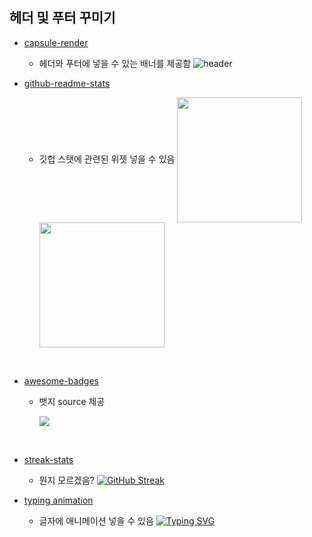 ## 헤더 및 푸터 꾸미기

- [capsule-render](https://github.com/kyechan99/capsule-render?tab=readme-ov-file)
    - 헤더와 푸터에 넣을 수 있는 배너를 제공함
    ![header](https://capsule-render.vercel.app/api?type=venom&color=auto&height=400&section=header&text=Sikk&fontSize=80&animation=fadeIn&fontColor=ffffff)


- [github-readme-stats](https://github.com/anuraghazra/github-readme-stats/tree/master)
    - 깃헙 스탯에 관련된 위젯 넣을 수 있음
        <a href="https://github.com/anuraghazra/github-readme-stats">
        <img height=200 align="center" src="https://github-readme-stats.vercel.app/api?username=siksum&show_icons=true&theme=material-palenight" />
        </a>
        <a href="https://github.com/anuraghazra/convoychat">
        <img height=200 align="center" src="https://github-readme-stats.vercel.app/api/top-langs?username=siksum&layout=donut&langs_count=6&card_width=320&theme=material-palenight" />
        </a>

<br>

- [awesome-badges](https://github.com/Envoy-VC/awesome-badges)
    - 뱃지 source 제공

        <img src="https://img.shields.io/badge/Instagram-E4405F?style=for-the-badge&logo=instagram&logoColor=white"/>

<br>

- [streak-stats](https://streak-stats.demolab.com/demo/)
    - 뭔지 모르겠음?
    [![GitHub Streak](https://streak-stats.demolab.com?user=siksum&theme=material-palenight)](https://git.io/streak-stats)


- [typing animation](https://readme-typing-svg.demolab.com/demo/)
    - 글자에 애니메이션 넣을 수 있음
    [![Typing SVG](https://readme-typing-svg.demolab.com?font=Fira+Code&pause=1000&random=false&width=435&lines=The+five+boxing+wizards+jump+quickly)](https://git.io/typing-svg)
